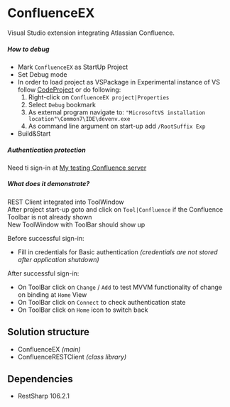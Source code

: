 # ConfluenceEX

Visual Studio extension integrating Atlassian Confluence.

##### How to debug
- Mark `ConfluenceEX` as StartUp Project  
- Set Debug mode  
- In order to load project as VSPackage in Experimental instance of VS follow [CodeProject](https://www.codeproject.com/Tips/832362/Resetting-the-Visual-Studio-Experimental-Instance) or do following:  
  1. Right-click on `ConfluenceEX project|Properties`
  2. Select `Debug` bookmark
  3. As external program navigate to: `"MicrosoftVS installation location"\Common7\IDE\devenv.exe`
  4. As command line argument on  start-up add `/RootSuffix Exp`
- Build&Start  

##### Authentication protection
Need ti sign-in at [My testing Confluence server](lubomyl2.atlassian.net/wiki)  

##### What does it demonstrate?
REST Client integrated into ToolWindow  
After project start-up goto and click on `Tool|Confluence` if the Confluence Toolbar is not already shown    
New ToolWindow with ToolBar should show up  
  
Before successful sign-in:  
- Fill in credentials for Basic authentication *(credentials are not stored after application shutdown)*  

After successful sign-in:  
- On ToolBar click on `Change` / `Add` to test MVVM functionality of change on binding at `Home` View 
- On ToolBar click on `Connect` to check authentication state
- On ToolBar click on `Home` icon to switch back    

## Solution structure
- ConfluenceEX *(main)*
- ConfluenceRESTClient *(class library)*

## Dependencies
- RestSharp 106.2.1
